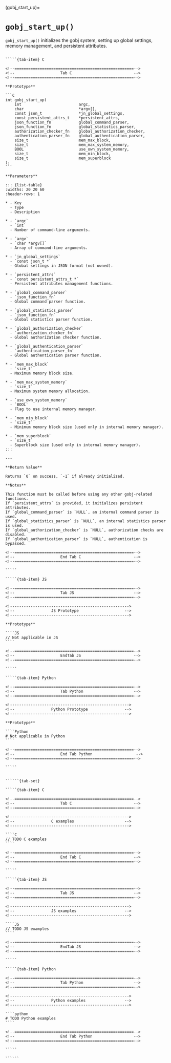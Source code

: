 <!-- ============================================================== -->
(gobj_start_up)=
# `gobj_start_up()`
<!-- ============================================================== -->

`gobj_start_up()` initializes the gobj system, setting up global settings, memory management, and persistent attributes.

<!------------------------------------------------------------>
<!--                    Prototypes                          -->
<!------------------------------------------------------------>

``````{tab-set}

`````{tab-item} C

<!--====================================================-->
<!--                    Tab C                           -->
<!--====================================================-->

**Prototype**

```C
int gobj_start_up(
    int                         argc,
    char                        *argv[],
    const json_t                *jn_global_settings,
    const persistent_attrs_t    *persistent_attrs,
    json_function_fn            global_command_parser,
    json_function_fn            global_statistics_parser,
    authorization_checker_fn    global_authorization_checker,
    authentication_parser_fn    global_authentication_parser,
    size_t                      mem_max_block,
    size_t                      mem_max_system_memory,
    BOOL                        use_own_system_memory,
    size_t                      mem_min_block,
    size_t                      mem_superblock
);
```

**Parameters**

::: {list-table}
:widths: 20 20 60
:header-rows: 1

* - Key
  - Type
  - Description

* - `argc`
  - `int`
  - Number of command-line arguments.

* - `argv`
  - `char *argv[]`
  - Array of command-line arguments.

* - `jn_global_settings`
  - `const json_t *`
  - Global settings in JSON format (not owned).

* - `persistent_attrs`
  - `const persistent_attrs_t *`
  - Persistent attributes management functions.

* - `global_command_parser`
  - `json_function_fn`
  - Global command parser function.

* - `global_statistics_parser`
  - `json_function_fn`
  - Global statistics parser function.

* - `global_authorization_checker`
  - `authorization_checker_fn`
  - Global authorization checker function.

* - `global_authentication_parser`
  - `authentication_parser_fn`
  - Global authentication parser function.

* - `mem_max_block`
  - `size_t`
  - Maximum memory block size.

* - `mem_max_system_memory`
  - `size_t`
  - Maximum system memory allocation.

* - `use_own_system_memory`
  - `BOOL`
  - Flag to use internal memory manager.

* - `mem_min_block`
  - `size_t`
  - Minimum memory block size (used only in internal memory manager).

* - `mem_superblock`
  - `size_t`
  - Superblock size (used only in internal memory manager).
:::

---

**Return Value**

Returns `0` on success, `-1` if already initialized.

**Notes**

This function must be called before using any other gobj-related functions.
If `persistent_attrs` is provided, it initializes persistent attributes.
If `global_command_parser` is `NULL`, an internal command parser is used.
If `global_statistics_parser` is `NULL`, an internal statistics parser is used.
If `global_authorization_checker` is `NULL`, authorization checks are disabled.
If `global_authentication_parser` is `NULL`, authentication is bypassed.

<!--====================================================-->
<!--                    End Tab C                       -->
<!--====================================================-->

`````

`````{tab-item} JS

<!--====================================================-->
<!--                    Tab JS                          -->
<!--====================================================-->

<!---------------------------------------------------->
<!--                JS Prototype                    -->
<!---------------------------------------------------->

**Prototype**

````JS
// Not applicable in JS
````

<!--====================================================-->
<!--                    EndTab JS                       -->
<!--====================================================-->

`````

`````{tab-item} Python

<!--====================================================-->
<!--                    Tab Python                      -->
<!--====================================================-->

<!---------------------------------------------------->
<!--                Python Prototype                -->
<!---------------------------------------------------->

**Prototype**

````Python
# Not applicable in Python
````

<!--====================================================-->
<!--                    End Tab Python                   -->
<!--====================================================-->

`````

``````

<!------------------------------------------------------------>
<!--                    Examples                            -->
<!------------------------------------------------------------>

```````{dropdown} Examples

``````{tab-set}

`````{tab-item} C

<!--====================================================-->
<!--                    Tab C                           -->
<!--====================================================-->

<!---------------------------------------------------->
<!--                C examples                      -->
<!---------------------------------------------------->

````C
// TODO C examples
````

<!--====================================================-->
<!--                    End Tab C                       -->
<!--====================================================-->

`````

`````{tab-item} JS

<!--====================================================-->
<!--                    Tab JS                          -->
<!--====================================================-->

<!---------------------------------------------------->
<!--                JS examples                     -->
<!---------------------------------------------------->

````JS
// TODO JS examples
````

<!--====================================================-->
<!--                    EndTab JS                       -->
<!--====================================================-->

`````

`````{tab-item} Python

<!--====================================================-->
<!--                    Tab Python                      -->
<!--====================================================-->

<!---------------------------------------------------->
<!--                Python examples                 -->
<!---------------------------------------------------->

````python
# TODO Python examples
````

<!--====================================================-->
<!--                    End Tab Python                  -->
<!--====================================================-->

`````

``````

```````
